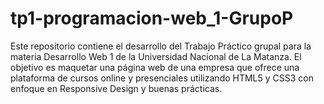 # tp1-programacion-web_1-GrupoP
Este repositorio contiene el desarrollo del Trabajo Práctico grupal para la materia Desarrollo Web 1 de la Universidad Nacional de La Matanza.  El objetivo es maquetar una página web de una empresa que ofrece una plataforma de cursos online y presenciales utilizando HTML5 y CSS3 con enfoque en Responsive Design y buenas prácticas.
